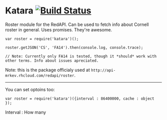 Katara [![Build Status](https://secure.travis-ci.org/mrkev/rorster.png?branch=master)](https://travis-ci.org/mrkev/generator-typescript)
=================


Roster module for the RedAPI. Can be used to fetch info about Cornell roster in general. Uses promises. They're awesome.


	var roster = require('katara')();
	
	roster.getJSON('CS', 'FA14').then(console.log, console.trace);
	
	// Note: Currently only FA14 is tested, though it *should* work with other terms. Info about issues apreciated.

Note: this is the package officialy used at `http://api-mrkev.rhcloud.com/redapi/roster`.

--------------

You can set optoins too:

	var roster = require('katara')({interval : 86400000, cache : object });
	
Interval : How many 
